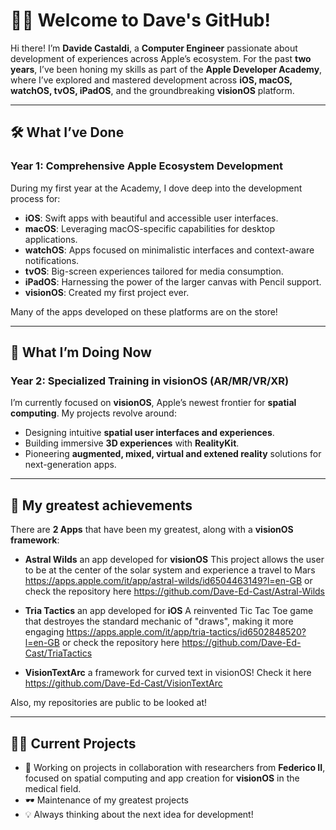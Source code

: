 # 👨‍💻 Welcome to Dave's GitHub!

Hi there! I’m **Davide Castaldi**, a **Computer Engineer** passionate about development of experiences across Apple’s ecosystem. For the past **two years**, I’ve been honing my skills as part of the **Apple Developer Academy**, where I’ve explored and mastered development across **iOS, macOS, watchOS, tvOS, iPadOS**, and the groundbreaking **visionOS** platform.

---

## 🛠️ **What I’ve Done**  
### Year 1: Comprehensive Apple Ecosystem Development  
During my first year at the Academy, I dove deep into the development process for:  
- **iOS**: Swift apps with beautiful and accessible user interfaces.  
- **macOS**: Leveraging macOS-specific capabilities for desktop applications.  
- **watchOS**: Apps focused on minimalistic interfaces and context-aware notifications.  
- **tvOS**: Big-screen experiences tailored for media consumption.  
- **iPadOS**: Harnessing the power of the larger canvas with Pencil support.
- **visionOS**: Created my first project ever.

Many of the apps developed on these platforms are on the store!

---

## 🌟 **What I’m Doing Now**  
### Year 2: Specialized Training in visionOS (AR/MR/VR/XR)  
I’m currently focused on **visionOS**, Apple’s newest frontier for **spatial computing**. My projects revolve around:  
- Designing intuitive **spatial user interfaces and experiences**.  
- Building immersive **3D experiences** with **RealityKit**.  
- Pioneering **augmented, mixed, virtual and extened reality** solutions for next-generation apps.  

---

## 🏅 **My greatest achievements**    
There are **2 Apps** that have been my greatest, along with a **visionOS framework**:

- **Astral Wilds** an app developed for **visionOS**
This project allows the user to be at the center of the solar system and experience a travel to Mars
https://apps.apple.com/it/app/astral-wilds/id6504463149?l=en-GB or check the repository here https://github.com/Dave-Ed-Cast/Astral-Wilds


- **Tria Tactics** an app developed for **iOS**
A reinvented Tic Tac Toe game that destroyes the standard mechanic of "draws", making it more engaging
https://apps.apple.com/it/app/tria-tactics/id6502848520?l=en-GB or check the repository here https://github.com/Dave-Ed-Cast/TriaTactics

- **VisionTextArc** a framework for curved text in visionOS! Check it here https://github.com/Dave-Ed-Cast/VisionTextArc

Also, my repositories are public to be looked at!

---

## 🧑‍🎨 **Current Projects**  
- 🚀 Working on projects in collaboration with researchers from **Federico II**, focused on spatial computing and app creation for **visionOS** in the medical field.
- 🕶️ Maintenance of my greatest projects 
- 💡 Always thinking about the next idea for development!
